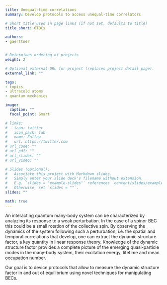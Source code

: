 ```yaml
---
title: Unequal-time correlations
summary: Develop protocols to access unequal-time correlators

# Short title used in page links (if not set, defaults to title)
title_short: OTOCs

authors:
- gaerttner


# Determines ordering of projects
weight: 2

# Optional external URL for project (replaces project detail page).
external_link: ""

tags:
- topics
- ultracold atoms
- quantum mechanics

image:
  caption: ""
  focal_point: Smart

# links:
# - icon: twitter
#   icon_pack: fab
#   name: Follow
#   url: https://twitter.com
# url_code: ""
# url_pdf: ""
# url_slides: ""
# url_video: ""

# Slides (optional).
#   Associate this project with Markdown slides.
#   Simply enter your slide deck's filename without extension.
#   E.g. `slides = "example-slides"` references `content/slides/example-slides.md`.
#   Otherwise, set `slides = ""`.
slides: ""

math: true
---
```


An interacting quantum many-body system can be characterized by analyzing its response to a weak perturbation. In the case of a spinor BEC this could be a small rotation of the collective spin. By observing the dynamics of the system following such a perturbation, i.e. the spatial and temporal correlations that develop, one can extract the dynamic structure factor, a key quantity in linear response theory. Knowledge of the dynamic structure factor provides a complete picture of the emerging quasi-particle modes in the many-body system, their excitation energy, lifetime and mean occupation number.

Our goal is to device protocols that allow to measure the dynamic structure factor in and out of equilibrium using novel techniques for manipulating BECs.
